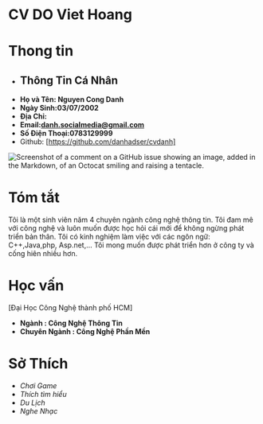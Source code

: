 # CV DO Viet Hoang
# Thong tin
- ## Thông Tin Cá Nhân
- **Họ và Tên: Nguyen Cong Danh**
- **Ngày Sinh:03/07/2002**
- **Địa Chỉ:**
- **Email:danh.socialmedia@gmail.com**
- **Số Điện Thoại:0783129999**
- Github: [https://github.com/danhadser/cvdanh]

![Screenshot of a comment on a GitHub issue showing an image, added in the Markdown, of an Octocat smiling and raising a tentacle.](https://pasteboard.co/qjJawqQZO2vX.jpg)   
# Tóm tắt
Tôi là một sinh viên năm 4 chuyên ngành công nghệ thông tin. Tôi đam mê với công nghệ và luôn muốn được học hỏi cái mới để không ngừng phát triển bản thân. Tôi có kinh nghiệm làm việc với các ngôn ngữ: C++,Java,php, Asp.net,... Tôi mong muốn được phát triển hơn ở công ty và cống hiên nhiều hơn.
# Học vấn
[Đại Học Công Nghệ thành phố HCM]
- **Ngành : Công Nghệ Thông Tin**
- **Chuyên Ngành : Công Nghệ Phần Mền**
# Sở Thích
- *Chơi Game*
- *Thích tìm hiểu*
- *Du Lịch*
- *Nghe Nhạc*

